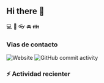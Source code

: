 ## Hi there 👋

:computer:
:pencil:
:eyeglasses:
:oncoming_automobile:
:family:

### Vias de contacto

![Website](https://img.shields.io/website)
![GitHub commit activity](https://img.shields.io/github/commit-activity/w/CarlosMe94/CarlosMe94)

### :zap: Actividad recienter
<!--START_SECTION:activity-->
<!--END_SECTION:activity-->


